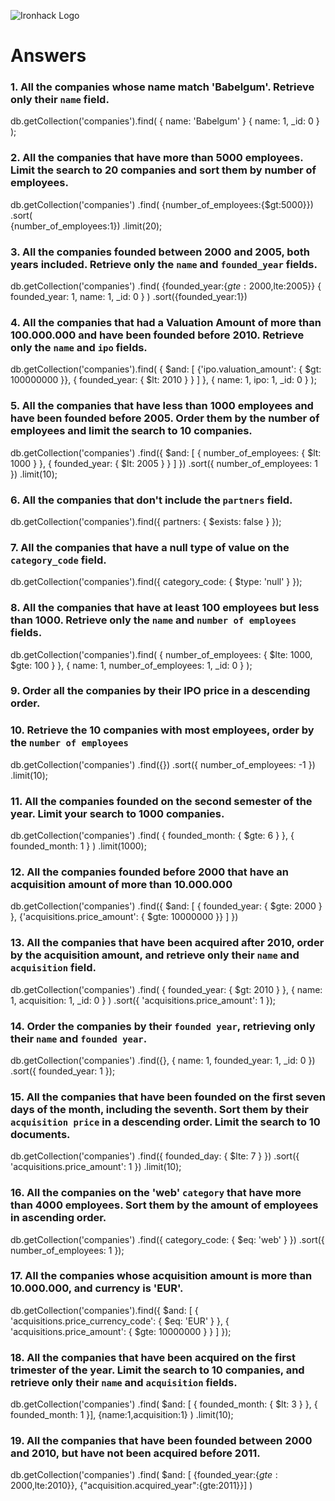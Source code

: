 ![Ironhack Logo](https://i.imgur.com/1QgrNNw.png)

# Answers

### 1. All the companies whose name match 'Babelgum'. Retrieve only their `name` field.

<!-- Your Code Goes Here -->
db.getCollection('companies').find(
  { name: 'Babelgum' }
  { name: 1, _id: 0 }
);

### 2. All the companies that have more than 5000 employees. Limit the search to 20 companies and sort them by **number of employees**.

<!-- Your Code Goes Here -->
db.getCollection('companies')
.find(
    {number_of_employees:{$gt:5000}})
.sort(    
    {number_of_employees:1})
.limit(20);


### 3. All the companies founded between 2000 and 2005, both years included. Retrieve only the `name` and `founded_year` fields.

db.getCollection('companies')
.find(
 {founded_year:{$gte:2000,$lte:2005}}
    { founded_year: 1, name: 1, _id: 0 }
)
.sort({founded_year:1})
<!-- Your Code Goes Here -->

### 4. All the companies that had a Valuation Amount of more than 100.000.000 and have been founded before 2010. Retrieve only the `name` and `ipo` fields.
db.getCollection('companies').find(
  {
    $and: [
      {'ipo.valuation_amount': { $gt: 100000000 }},
      { founded_year: { $lt: 2010 } }
    ]
  },
  { name: 1, ipo: 1, _id: 0 }
);

<!-- Your Code Goes Here -->

### 5. All the companies that have less than 1000 employees and have been founded before 2005. Order them by the number of employees and limit the search to 10 companies.
db.getCollection('companies')
  .find({
    $and: [
      { number_of_employees: { $lt: 1000 } },
      { founded_year: { $lt: 2005 } }
    ]
  })
  .sort({ number_of_employees: 1 })
  .limit(10);

<!-- Your Code Goes Here -->

### 6. All the companies that don't include the `partners` field.
db.getCollection('companies').find({
  partners: { $exists: false }
});
<!-- Your Code Goes Here -->

### 7. All the companies that have a null type of value on the `category_code` field.
db.getCollection('companies').find({
  category_code: { $type: 'null' }
});
<!-- Your Code Goes Here -->

### 8. All the companies that have at least 100 employees but less than 1000. Retrieve only the `name` and `number of employees` fields.
db.getCollection('companies').find(
  {
    number_of_employees: { $lte: 1000, $gte: 100 }
  },
  { name: 1, number_of_employees: 1, _id: 0 }
);
<!-- Your Code Goes Here -->

### 9. Order all the companies by their IPO price in a descending order.

<!-- Your Code Goes Here -->

### 10. Retrieve the 10 companies with most employees, order by the `number of employees`
db.getCollection('companies')
  .find({})
  .sort({ number_of_employees: -1 })
  .limit(10);
<!-- Your Code Goes Here -->

### 11. All the companies founded on the second semester of the year. Limit your search to 1000 companies.
db.getCollection('companies')
  .find(
    { founded_month: { $gte: 6 } },
    { founded_month: 1 }
  )
  .limit(1000);

<!-- Your Code Goes Here -->

### 12. All the companies founded before 2000 that have an acquisition amount of more than 10.000.000
db.getCollection('companies')
  .find({
    $and: [
      { founded_year: { $gte: 2000 } },
      {'acquisitions.price_amount': { $gte: 10000000 }}
    ]
  })
  
<!-- Your Code Goes Here -->

### 13. All the companies that have been acquired after 2010, order by the acquisition amount, and retrieve only their `name` and `acquisition` field.
db.getCollection('companies')
  .find(
    { founded_year: { $gt: 2010 } },
    { name: 1, acquisition: 1, _id: 0 }
  )
  .sort({ 'acquisitions.price_amount': 1 });
<!-- Your Code Goes Here -->

### 14. Order the companies by their `founded year`, retrieving only their `name` and `founded year`.

db.getCollection('companies')
  .find({}, { name: 1, founded_year: 1, _id: 0 })
  .sort({ founded_year: 1 });
<!-- Your Code Goes Here -->

### 15. All the companies that have been founded on the first seven days of the month, including the seventh. Sort them by their `acquisition price` in a descending order. Limit the search to 10 documents.
  db.getCollection('companies')
  .find({ founded_day: { $lte: 7 } })
  .sort({ 'acquisitions.price_amount': 1 })
  .limit(10);
<!-- Your Code Goes Here -->

### 16. All the companies on the 'web' `category` that have more than 4000 employees. Sort them by the amount of employees in ascending order.
db.getCollection('companies')
  .find({ category_code: { $eq: 'web' } })
  .sort({ number_of_employees: 1 });
<!-- Your Code Goes Here -->

### 17. All the companies whose acquisition amount is more than 10.000.000, and currency is 'EUR'.
db.getCollection('companies').find({
  $and: [
    {
      'acquisitions.price_currency_code': {
        $eq: 'EUR'
      }
    },
    {
      'acquisitions.price_amount': {
        $gte: 10000000
      }
    }
  ]
});
<!-- Your Code Goes Here -->

### 18. All the companies that have been acquired on the first trimester of the year. Limit the search to 10 companies, and retrieve only their `name` and `acquisition` fields.
db.getCollection('companies')
  .find(
    $and:
   [ { founded_month: { $lt: 3 } },
    { founded_month: 1 }],
    {name:1,acquisition:1}
  )
  .limit(10);
<!-- Your Code Goes Here -->

### 19. All the companies that have been founded between 2000 and 2010, but have not been acquired before 2011.
db.getCollection('companies')
  .find(
      $and:
   [ {founded_year:{$gte:2000,$lte:2010}},
    {"acquisition.acquired_year":{gte:2011}}]
  )
 
<!-- Your Code Goes Here -->
